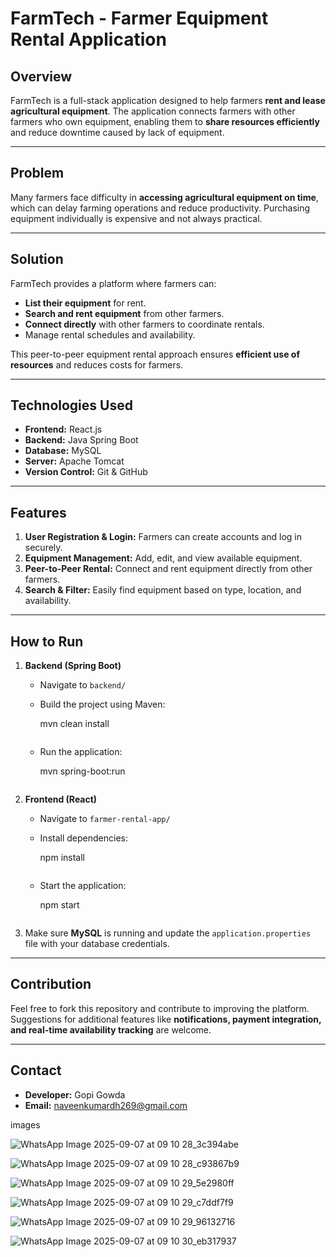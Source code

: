# FarmTech - Farmer Equipment Rental Application

## Overview
FarmTech is a full-stack application designed to help farmers **rent and lease agricultural equipment**. The application connects farmers with other farmers who own equipment, enabling them to **share resources efficiently** and reduce downtime caused by lack of equipment.

---

## Problem
Many farmers face difficulty in **accessing agricultural equipment on time**, which can delay farming operations and reduce productivity. Purchasing equipment individually is expensive and not always practical.

---

## Solution
FarmTech provides a platform where farmers can:

- **List their equipment** for rent.
- **Search and rent equipment** from other farmers.
- **Connect directly** with other farmers to coordinate rentals.
- Manage rental schedules and availability.

This peer-to-peer equipment rental approach ensures **efficient use of resources** and reduces costs for farmers.

---

## Technologies Used
- **Frontend:** React.js
- **Backend:** Java Spring Boot
- **Database:** MySQL
- **Server:** Apache Tomcat
- **Version Control:** Git & GitHub

---

## Features
1. **User Registration & Login:** Farmers can create accounts and log in securely.
2. **Equipment Management:** Add, edit, and view available equipment.
3. **Peer-to-Peer Rental:** Connect and rent equipment directly from other farmers.
4. **Search & Filter:** Easily find equipment based on type, location, and availability.

---

## How to Run
1. **Backend (Spring Boot)**
   - Navigate to `backend/`
   - Build the project using Maven:
     
     mvn clean install
     ```
   - Run the application:
     
     mvn spring-boot:run
     ```

2. **Frontend (React)**
   - Navigate to `farmer-rental-app/`
   - Install dependencies:
     
     npm install
     ```
   - Start the application:
     
     npm start
     ```

3. Make sure **MySQL** is running and update the `application.properties` file with your database credentials.

---

## Contribution
Feel free to fork this repository and contribute to improving the platform. Suggestions for additional features like **notifications, payment integration, and real-time availability tracking** are welcome.

---

## Contact
- **Developer:** Gopi Gowda  
- **Email:** naveenkumardh269@gmail.com  







images


![WhatsApp Image 2025-09-07 at 09 10 28_3c394abe](https://github.com/user-attachments/assets/c4faa31a-fb19-4a01-bc9e-d64291d1cd0b)



![WhatsApp Image 2025-09-07 at 09 10 28_c93867b9](https://github.com/user-attachments/assets/4d12f6cc-04be-4647-bf7b-7b021be25acf)




![WhatsApp Image 2025-09-07 at 09 10 29_5e2980ff](https://github.com/user-attachments/assets/806a1377-2c2d-409f-9e5d-b2e2f4a27146)


![WhatsApp Image 2025-09-07 at 09 10 29_c7ddf7f9](https://github.com/user-attachments/assets/1ed4433a-e865-4a68-9a18-eea1a4d9462a)





![WhatsApp Image 2025-09-07 at 09 10 29_96132716](https://github.com/user-attachments/assets/0fc6c00c-162d-4931-bdac-2aa869d1809e)





![WhatsApp Image 2025-09-07 at 09 10 30_eb317937](https://github.com/user-attachments/assets/f172aff5-edce-4208-aba1-bf4273ab7fac)
